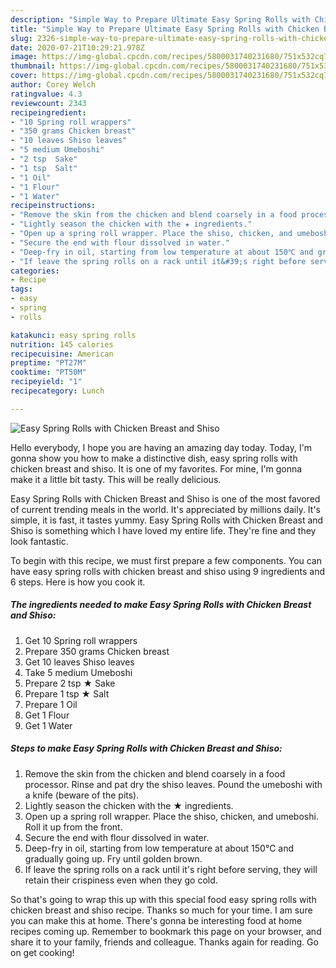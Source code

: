 ```yaml
---
description: "Simple Way to Prepare Ultimate Easy Spring Rolls with Chicken Breast and Shiso"
title: "Simple Way to Prepare Ultimate Easy Spring Rolls with Chicken Breast and Shiso"
slug: 2326-simple-way-to-prepare-ultimate-easy-spring-rolls-with-chicken-breast-and-shiso
date: 2020-07-21T10:29:21.978Z
image: https://img-global.cpcdn.com/recipes/5800031740231680/751x532cq70/easy-spring-rolls-with-chicken-breast-and-shiso-recipe-main-photo.jpg
thumbnail: https://img-global.cpcdn.com/recipes/5800031740231680/751x532cq70/easy-spring-rolls-with-chicken-breast-and-shiso-recipe-main-photo.jpg
cover: https://img-global.cpcdn.com/recipes/5800031740231680/751x532cq70/easy-spring-rolls-with-chicken-breast-and-shiso-recipe-main-photo.jpg
author: Corey Welch
ratingvalue: 4.3
reviewcount: 2343
recipeingredient:
- "10 Spring roll wrappers"
- "350 grams Chicken breast"
- "10 leaves Shiso leaves"
- "5 medium Umeboshi"
- "2 tsp  Sake"
- "1 tsp  Salt"
- "1 Oil"
- "1 Flour"
- "1 Water"
recipeinstructions:
- "Remove the skin from the chicken and blend coarsely in a food processor. Rinse and pat dry the shiso leaves. Pound the umeboshi with a knife (beware of the pits)."
- "Lightly season the chicken with the ★ ingredients."
- "Open up a spring roll wrapper. Place the shiso, chicken, and umeboshi. Roll it up from the front."
- "Secure the end with flour dissolved in water."
- "Deep-fry in oil, starting from low temperature at about 150℃ and gradually going up. Fry until golden brown."
- "If leave the spring rolls on a rack until it&#39;s right before serving, they will retain their crispiness even when they go cold."
categories:
- Recipe
tags:
- easy
- spring
- rolls

katakunci: easy spring rolls 
nutrition: 145 calories
recipecuisine: American
preptime: "PT27M"
cooktime: "PT50M"
recipeyield: "1"
recipecategory: Lunch

---
```



![Easy Spring Rolls with Chicken Breast and Shiso](https://img-global.cpcdn.com/recipes/5800031740231680/751x532cq70/easy-spring-rolls-with-chicken-breast-and-shiso-recipe-main-photo.jpg)

Hello everybody, I hope you are having an amazing day today. Today, I'm gonna show you how to make a distinctive dish, easy spring rolls with chicken breast and shiso. It is one of my favorites. For mine, I'm gonna make it a little bit tasty. This will be really delicious.



Easy Spring Rolls with Chicken Breast and Shiso is one of the most favored of current trending meals in the world. It's appreciated by millions daily. It's simple, it is fast, it tastes yummy. Easy Spring Rolls with Chicken Breast and Shiso is something which I have loved my entire life. They're fine and they look fantastic.


To begin with this recipe, we must first prepare a few components. You can have easy spring rolls with chicken breast and shiso using 9 ingredients and 6 steps. Here is how you cook it.

<!--inarticleads1-->

##### The ingredients needed to make Easy Spring Rolls with Chicken Breast and Shiso:

1. Get 10 Spring roll wrappers
1. Prepare 350 grams Chicken breast
1. Get 10 leaves Shiso leaves
1. Take 5 medium Umeboshi
1. Prepare 2 tsp ★ Sake
1. Prepare 1 tsp ★ Salt
1. Prepare 1 Oil
1. Get 1 Flour
1. Get 1 Water




<!--inarticleads2-->

##### Steps to make Easy Spring Rolls with Chicken Breast and Shiso:

1. Remove the skin from the chicken and blend coarsely in a food processor. Rinse and pat dry the shiso leaves. Pound the umeboshi with a knife (beware of the pits).
1. Lightly season the chicken with the ★ ingredients.
1. Open up a spring roll wrapper. Place the shiso, chicken, and umeboshi. Roll it up from the front.
1. Secure the end with flour dissolved in water.
1. Deep-fry in oil, starting from low temperature at about 150℃ and gradually going up. Fry until golden brown.
1. If leave the spring rolls on a rack until it&#39;s right before serving, they will retain their crispiness even when they go cold.




So that's going to wrap this up with this special food easy spring rolls with chicken breast and shiso recipe. Thanks so much for your time. I am sure you can make this at home. There's gonna be interesting food at home recipes coming up. Remember to bookmark this page on your browser, and share it to your family, friends and colleague. Thanks again for reading. Go on get cooking!
